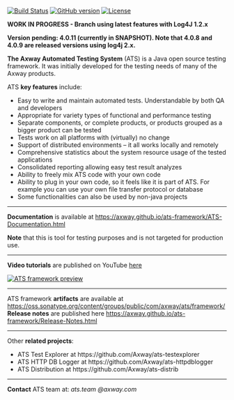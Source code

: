 [![Build Status](https://travis-ci.org/Axway/ats-framework.svg?branch=master)](https://travis-ci.org/Axway/ats-framework)
[![GitHub version](https://badge.fury.io/gh/Axway%2Fats-framework.svg)](https://badge.fury.io/gh/Axway%2Fats-framework)
[![License](https://img.shields.io/badge/License-Apache%202.0-blue.svg)](https://opensource.org/licenses/Apache-2.0)

**WORK IN PROGRESS - Branch using latest features with Log4J 1.2.x**

**Version pending: 4.0.11 (currently in SNAPSHOT). Note that 4.0.8 and 4.0.9 are released versions using log4j 2.x.**

**The Axway Automated Testing System** (ATS) is a Java open source testing framework. It was initially developed for the testing needs of many of the Axway products.

ATS **key features** include:
<ul>
  <li>Easy to write and maintain automated tests. Understandable by both QA and developers</li>
  <li>Appropriate for variety types of functional and performance testing</li>
  <li>Separate components, or complete products, or products grouped as a bigger product can be tested</li>
  <li>Tests work on all platforms with (virtually) no change</li>
  <li>Support of distributed environments – it all works locally and remotely</li>
  <li>Comprehensive statistics about the system resource usage of the tested applications</li>
  <li>Consolidated reporting allowing easy test result analyzes</li>
  <li>Ability to freely mix ATS code with your own code</li>
  <li>Ability to plug in your own code, so it feels like it is part of ATS. For example you can use your own file transfer protocol or database</li>
  <li>Some functionalities can also be used by non-java projects</li>
</ul>

---

**Documentation** is available at https://axway.github.io/ats-framework/ATS-Documentation.html

**Note** that this is tool for testing purposes and is not targeted for production use.

---

**Video tutorials** are published on YouTube [here](https://www.youtube.com/watch?v=yeOrNUucNH0&list=PLLuHfb7NQS5oaENWHfYR5XuY-wNYvZgYj)

[![ATS framework preview](https://axway.github.io/ats-framework/images/ATS_Preview_TE_1.png)](https://www.youtube.com/watch?v=yeOrNUucNH0&list=PLLuHfb7NQS5oaENWHfYR5XuY-wNYvZgYj "ATS Framework playlist. Use Ctrl+Click or Cmd+Click to open in new browser tab")

---

ATS framework **artifacts** are available at https://oss.sonatype.org/content/groups/public/com/axway/ats/framework/  
**Release notes** are published here https://axway.github.io/ats-framework/Release-Notes.html

---

Other **related projects**:
<ul>
  <li>ATS Test Explorer at https://github.com/Axway/ats-testexplorer</li>
  <li>ATS HTTP DB Logger at https://github.com/Axway/ats-httpdblogger</li>
  <li>ATS Distribution at https://github.com/Axway/ats-distrib</li>
</ul>

---

**Contact** ATS team at: _ats.team_  _@axway.com_
